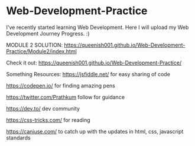# Web-Development-Practice

I've recently started learning Web Development. 
Here I will upload my Web Development Journey Progress. :)

MODULE 2 SOLUTION: https://queenish001.github.io/Web-Development-Practice/Module2/index.html

Check it out: https://queenish001.github.io/Web-Development-Practice/

Something Resources: 
https://jsfiddle.net/ 
   for easy sharing of code
   
https://codepen.io/
for finding amazing pens

https://twitter.com/Prathkum 
follow for guidance

https://dev.to/ 
dev community

https://css-tricks.com/ 
for reading

https://caniuse.com/ 
to catch up with the updates in html, css, javascript standards


